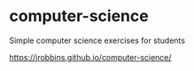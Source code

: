 # computer-science
Simple computer science exercises for students

https://jrobbins.github.io/computer-science/
